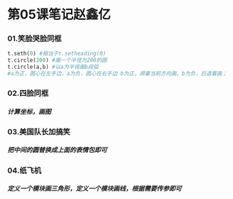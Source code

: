 # 第05课笔记赵鑫亿

### 01.笑脸哭脸同框

```python
t.seth(0) #相当于t.setheading(0)
t.circle(200) #画一个半径为200的圆
t.circle(a,b) #以a为半径画b段弧
#a为正，圆心在左手边，a为负，圆心在右手边 b为正，顺着当前方向画，b为负，后退着画；
```



### 02.四脸同框

##### 计算坐标，画图



### 03.美国队长加搞笑

##### 把中间的圆替换成上面的表情包即可



### 04.纸飞机

##### 定义一个模块画三角形，定义一个模块画线，根据需要传参即可